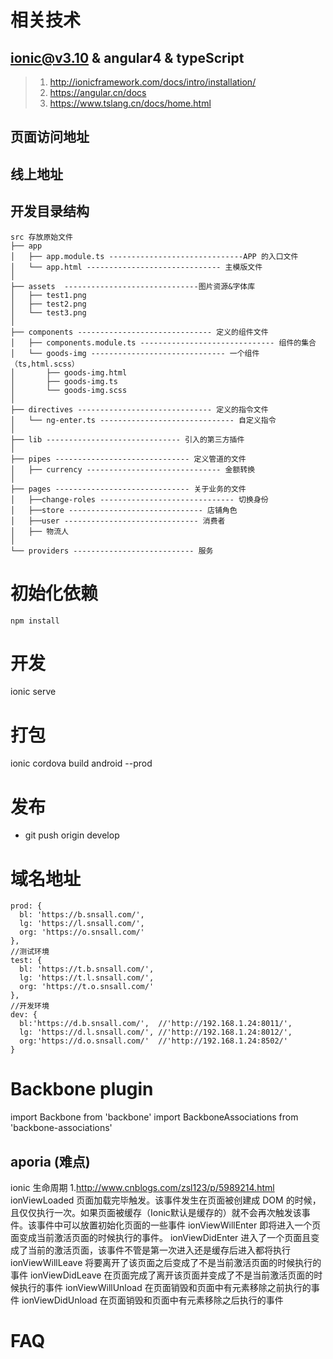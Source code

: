 
# 相关技术

## ionic@v3.10 & angular4 & typeScript

>1. http://ionicframework.com/docs/intro/installation/
>2. https://angular.cn/docs
>3. https://www.tslang.cn/docs/home.html
## 页面访问地址

## 线上地址

## 开发目录结构

~~~
src 存放原始文件
├── app 
│   ├── app.module.ts ------------------------------APP 的入口文件
│   └── app.html ------------------------------ 主模版文件
│   
├── assets  ------------------------------图片资源&字体库
│   ├── test1.png
│   ├── test2.png
│   └── test3.png
│
├── components ------------------------------ 定义的组件文件
│   ├── components.module.ts ------------------------------ 组件的集合
│   └── goods-img ------------------------------ 一个组件（ts,html.scss）
│       ├── goods-img.html
│       ├── goods-img.ts
│       └── goods-img.scss
│        
├── directives ------------------------------ 定义的指令文件
│   └── ng-enter.ts ------------------------------ 自定义指令
│
├── lib ------------------------------ 引入的第三方插件
│ 
├── pipes ------------------------------ 定义管道的文件
│   ├── currency ------------------------------ 金额转换
│
├── pages ------------------------------ 关于业务的文件
│   ├──change-roles ------------------------------ 切换身份
│   ├──store ------------------------------ 店铺角色
│   ├──user ------------------------------ 消费者
│   ├── 物流人
│
└── providers --------------------------- 服务
~~~

# 初始化依赖

```shell
npm install
```

# 开发
ionic serve

# 打包
ionic cordova build android --prod

# 发布
* git push origin develop 

# 域名地址
    prod: {
      bl: 'https://b.snsall.com/',
      lg: 'https://l.snsall.com/',
      org: 'https://o.snsall.com/'
    },
    //测试环境
    test: {
      bl: 'https://t.b.snsall.com/',
      lg: 'https://t.l.snsall.com/',
      org: 'https://t.o.snsall.com/'
    },
    //开发环境
    dev: {
      bl:'https://d.b.snsall.com/',  //'http://192.168.1.24:8011/',
      lg: 'https://d.l.snsall.com/', //'http://192.168.1.24:8012/',
      org:'https://d.o.snsall.com/'  //'http://192.168.1.24:8502/'
    }

# Backbone plugin
import Backbone from 'backbone'
import BackboneAssociations from 'backbone-associations'

## aporia (难点)
ionic 生命周期
 1.http://www.cnblogs.com/zsl123/p/5989214.html
 ionViewLoaded  页面加载完毕触发。该事件发生在页面被创建成 DOM 的时候，且仅仅执行一次。如果页面被缓存（Ionic默认是缓存的）就不会再次触发该事件。该事件中可以放置初始化页面的一些事件
 ionViewWillEnter 即将进入一个页面变成当前激活页面的时候执行的事件。
 ionViewDidEnter 进入了一个页面且变成了当前的激活页面，该事件不管是第一次进入还是缓存后进入都将执行
 ionViewWillLeave 将要离开了该页面之后变成了不是当前激活页面的时候执行的事件
 ionViewDidLeave 在页面完成了离开该页面并变成了不是当前激活页面的时候执行的事件
 ionViewWillUnload 在页面销毁和页面中有元素移除之前执行的事件
 ionViewDidUnload 在页面销毁和页面中有元素移除之后执行的事件

# FAQ


